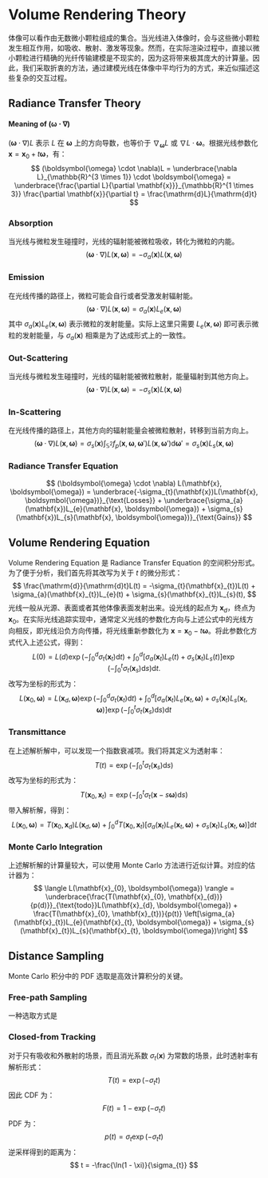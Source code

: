 # Volume Rendering Theory

体像可以看作由无数微小颗粒组成的集合。当光线进入体像时，会与这些微小颗粒发生相互作用，如吸收、散射、激发等现象。然而，在实际渲染过程中，直接以微小颗粒进行精确的光纤传输建模是不现实的，因为这将带来极其庞大的计算量。因此，我们采取折衷的方法，通过建模光线在体像中平均行为的方式，来近似描述这些复杂的交互过程。

## Radiance Transfer Theory

#### Meaning of $(\boldsymbol{\omega} \cdot \nabla)$

$(\boldsymbol{\omega} \cdot \nabla)L$ 表示 $L$ 在 $\boldsymbol{\omega}$ 上的方向导数，也等价于 $\nabla_{\boldsymbol{\omega}}L$ 或 $\nabla L \cdot \boldsymbol{\omega}$。根据光线参数化 $\mathbf{x} = \mathbf{x}_{0} + t\boldsymbol{\omega}$，有：
$$
(\boldsymbol{\omega} \cdot \nabla)L = \underbrace{\nabla L}_{\mathbb{R}^{3 \times 1}} \cdot \boldsymbol{\omega} = \underbrace{\frac{\partial L}{\partial \mathbf{x}}}_{\mathbb{R}^{1 \times 3}} \frac{\partial \mathbf{x}}{\partial t} = \frac{\mathrm{d}L}{\mathrm{d}t}
$$

### Absorption

当光线与微粒发生碰撞时，光线的辐射能被微粒吸收，转化为微粒的内能。
$$
(\boldsymbol{\omega} \cdot \nabla) L(\mathbf{x}, \boldsymbol{\omega}) = - \sigma_{a}(\mathbf{x}) L(\mathbf{x}, \boldsymbol{\omega})
$$

### Emission

在光线传播的路径上，微粒可能会自行或者受激发射辐射能。
$$
(\boldsymbol{\omega} \cdot \nabla) L(\mathbf{x}, \boldsymbol{\omega}) = \sigma_{a}(\mathbf{x}) L_{e}(\mathbf{x}, \boldsymbol{\omega})
$$
其中 $\sigma_{a}(\mathbf{x})L_{e}(\mathbf{x}, \boldsymbol{\omega})$ 表示微粒的发射能量。实际上这里只需要 $L_{e}(\mathbf{x}, \boldsymbol{\omega})$ 即可表示微粒的发射能量，与 $\sigma_{a}(\mathbf{x})$ 相乘是为了达成形式上的一致性。

### Out-Scattering

当光线与微粒发生碰撞时，光线的辐射能被微粒散射，能量辐射到其他方向上。
$$
(\boldsymbol{\omega} \cdot \nabla) L(\mathbf{x}, \boldsymbol{\omega}) = - \sigma_{s}(\mathbf{x}) L(\mathbf{x}, \boldsymbol{\omega})
$$

### In-Scattering

在光线传播的路径上，其他方向的辐射能量会被微粒散射，转移到当前方向上。
$$
(\boldsymbol{\omega} \cdot \nabla) L(\mathbf{x}, \boldsymbol{\omega}) = \sigma_{s}(\mathbf{x}) \int_{\mathbb{S}^{2}} f_{p}(\mathbf{x}, \boldsymbol{\omega}, \boldsymbol{\omega}') L(\mathbf{x}, \boldsymbol{\omega}') \mathrm{d}\boldsymbol{\omega}' = \sigma_{s}(\mathbf{x}) L_{s}(\mathbf{x}, \boldsymbol{\omega})
$$

### Radiance Transfer Equation

$$
(\boldsymbol{\omega} \cdot \nabla) L(\mathbf{x}, \boldsymbol{\omega}) = \underbrace{-\sigma_{t}(\mathbf{x})L(\mathbf{x}, \boldsymbol{\omega})}_{\text{Losses}} + \underbrace{\sigma_{a}(\mathbf{x})L_{e}(\mathbf{x}, \boldsymbol{\omega}) + \sigma_{s}(\mathbf{x})L_{s}(\mathbf{x}, \boldsymbol{\omega})}_{\text{Gains}}
$$

## Volume Rendering Equation

Volume Rendering Equation 是 Radiance Transfer Equation 的空间积分形式。为了便于分析，我们首先将其改写为关于 $t$ 的微分形式：
$$
\frac{\mathrm{d}}{\mathrm{d}t}L(t) = -\sigma_{t}(\mathbf{x}_{t})L(t) + \sigma_{a}(\mathbf{x}_{t})L_{e}(t) + \sigma_{s}(\mathbf{x}_{t})L_{s}(t),
$$
光线一般从光源、表面或者其他体像表面发射出来。设光线的起点为 $\mathbf{x}_{d}$，终点为 $\mathbf{x}_{0}$。在实际光线追踪实现中，通常定义光线的参数化方向与上述公式中的光线方向相反，即光线沿负方向传播，将光线重新参数化为 $\mathbf{x} = \mathbf{x}_{0} - t\boldsymbol{\omega}$。将此参数化方式代入上述公式，得到：
$$
L(0) = L(d)\exp\left(-\int_{0}^{d}\sigma_{t}(\mathbf{x}_{t}) \mathrm{d}t\right) + \int_{0}^{d}\left[\sigma_{a}(\mathbf{x}_{t})L_{e}(t) + \sigma_{s}(\mathbf{x}_{t})L_{s}(t)\right] \exp\left(-\int_{0}^{t}\sigma_{t}(\mathbf{x}_{s}) \mathrm{d}s\right) \mathrm{d}t.
$$
改写为坐标的形式为：
$$
L(\mathbf{x}_{0}, \boldsymbol{\omega}) = L(\mathbf{x}_{d}, \boldsymbol{\omega})\exp\left(-\int_{0}^{d}\sigma_{t}(\mathbf{x}_{t})\mathrm{d}t\right) + \int_{0}^{d}\left[\sigma_{a}(\mathbf{x}_{t})L_{e}(\mathbf{x}_{t}, \boldsymbol{\omega}) + \sigma_{s}(\mathbf{x}_{t})L_{s}(\mathbf{x}_{t}, \boldsymbol{\omega})\right] \exp\left(-\int_{0}^{t}\sigma_{t}(\mathbf{x}_{s}) \mathrm{d}s\right) \mathrm{d}t
$$

### Transmittance

在上述解析解中，可以发现一个指数衰减项。我们将其定义为透射率：
$$
T(t) = \exp\left(-\int_{0}^{t}\sigma_{t}(\mathbf{x}_{s}) \mathrm{d}s\right)
$$
改写为坐标的形式为：
$$
T(\mathbf{x}_{0}, \mathbf{x}_{t}) = \exp\left(-\int_{0}^{t}\sigma_{t}(\mathbf{x} - s\boldsymbol{\omega}) \mathrm{d}s\right)
$$
带入解析解，得到：
$$
L(\mathbf{x}_{0}, \boldsymbol{\omega}) = T(\mathbf{x}_{0}, \mathbf{x}_{d})L(\mathbf{x}_{d}, \boldsymbol{\omega}) + \int_{0}^{d} T(\mathbf{x}_{0}, \mathbf{x}_{t})\left[\sigma_{a}(\mathbf{x}_{t})L_{e}(\mathbf{x}_{t}, \boldsymbol{\omega}) + \sigma_{s}(\mathbf{x}_{t})L_{s}(\mathbf{x}_{t}, \boldsymbol{\omega})\right] \mathrm{d}t
$$

### Monte Carlo Integration

上述解析解的计算量较大，可以使用 Monte Carlo 方法进行近似计算。对应的估计器为：
$$
\langle L(\mathbf{x}_{0}, \boldsymbol{\omega}) \rangle = \underbrace{\frac{T(\mathbf{x}_{0}, \mathbf{x}_{d})}{p(d)}}_{\text{todo}}L(\mathbf{x}_{d}, \boldsymbol{\omega}) + \frac{T(\mathbf{x}_{0}, \mathbf{x}_{t})}{p(t)} \left[\sigma_{a}(\mathbf{x}_{t})L_{e}(\mathbf{x}_{t}, \boldsymbol{\omega}) + \sigma_{s}(\mathbf{x}_{t})L_{s}(\mathbf{x}_{t}, \boldsymbol{\omega})\right]
$$

## Distance Sampling

Monte Carlo 积分中的 PDF 选取是高效计算积分的关键。

### Free-path Sampling

一种选取方式是

### Closed-from Tracking

对于只有吸收和外散射的场景，而且消光系数 $\sigma_{t}(\mathbf{x})$ 为常数的场景，此时透射率有解析形式：
$$
T(t) = \exp\left(-\sigma_{t}t\right)
$$
因此 CDF 为：
$$
F(t) = 1 - \exp\left(-\sigma_{t}t\right)
$$
PDF 为：
$$
p(t) = \sigma_{t}\exp\left(-\sigma_{t}t\right)
$$
逆采样得到的距离为：
$$
t = -\frac{\ln(1 - \xi)}{\sigma_{t}}
$$

